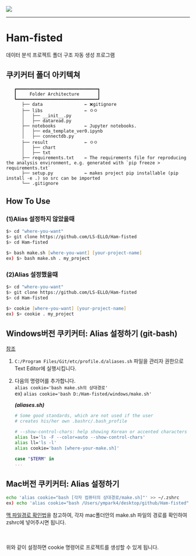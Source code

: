 <img src="https://repository-images.githubusercontent.com/11407242/86598c80-80ab-11ea-95a2-df46cca01e67">

---

# Ham-fisted
데이터 분석 프로젝트 폴더 구조 자동 생성 프로그램

## 쿠키커터 폴더 아키텍쳐
```
   ┏━━━━━━━━━━━━━━━━━━━━━━━━━━━━━━━┓
   ┃     Folder Architecture       ┃
   ┗━━━━━━━━━━━━━━━━━━━━━━━━━━━━━━━┛
      ├── data                ← ❌gitignore
      ├── libs                ← ㅇㅇ
      │   ├── __init__.py  
      │   ├── dataread.py
      ├── notebooks           ← Jupyter notebooks.
      │   ├── eda_template_ver0.ipynb
      │   ├── connectdb.py    
      ├── result              ← ㅇㅇ
      │   ├── chart 
      │   ├── txt
      ├── requirements.txt    ← The requirements file for reproducing the analysis environment, e.g. generated with `pip freeze > requirements.txt`
      ├── setup.py            ← makes project pip installable (pip install -e .) so src can be imported
      └── .gitignore        
```


## How To Use 

### (1)Alias 설정하지 않았을때
```zsh
$> cd "where-you-want"
$> git clone https://github.com/LS-ELLO/Ham-fisted
$> cd Ham-fisted

$> bash make.sh [where-you-want] [your-project-name]
ex) $> bash make.sh . my_project

```

### (2)Alias 설정했을때

```zsh
$> cd "where-you-want"
$> git clone https://github.com/LS-ELLO/Ham-fisted
$> cd Ham-fisted

$> cookie [where-you-want] [your-project-name]
ex) $> cookie . my_project

```

## Windows버전 쿠키커터: Alias 설정하기 (git-bash)
[참조](https://dev.to/mhjaafar/git-bash-on-windows-adding-a-permanent-alias-198g) <br>
1. `C:/Program Files/Git/etc/profile.d/aliases.sh` 파일을 관리자 권한으로 Text Editor에 실행시킵니다. <br>
2. 다음의 명령어를 추가합니다. <br>
    `alias cookie='bash make.sh의 상대경로'` <br>
    ex) `alias cookie='bash D:/Ham-fisted/windows/make.sh'`
    
    ***(aliases.sh)***
    ```sh
    # Some good standards, which are not used if the user
    # creates his/her own .bashrc/.bash_profile

    # --show-control-chars: help showing Korean or accented characters
    alias ls='ls -F --color=auto --show-control-chars'
    alias ll='ls -l'
    alias cookie='bash [where-your-make.sh]'

    case "$TERM" in
    ...
    ```
## Mac버전 쿠키커터: Alias 설정하기
```sh
echo 'alias cookie="bash [각자 컴퓨터의 상대경로/make.sh]"' >> ~/.zshrc
ex) echo 'alias cookie="bash /Users/ympark4/desktop/github/Ham-fisted"' >> ~/.zshrc
```
[맥 파일경로 확인법](https://yangfra.tistory.com/11)을 참고하여, 각자 mac폴더안의 make.sh 파일의 경로를 확인하여 zshrc에 넣어주시면 됩니다. <br><br>

<br>
위와 같이 설정하면 cookie 명령어로 프로젝트를 생성할 수 있게 됩니다. <br>
